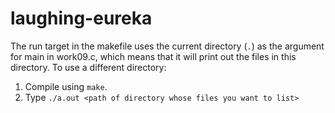 # laughing-eureka
The run target in the makefile uses the current directory (`.`) as the argument for main in work09.c, which means that it will print out the files in this directory. To use a different directory:
1. Compile using `make`.
1. Type `./a.out <path of directory whose files you want to list>`
